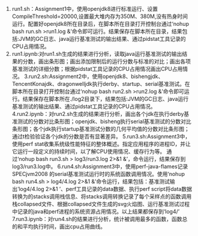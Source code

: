 1. run1.sh：Assignment1中，使用openjdk8进行标准运行、设置CompileThreshold=20000,设置最大堆内存为350M、380M,没有热身时间运行。配置好openjdk8所在目录后，在脚本所在目录打开控制台通过‘nohup bash run.sh >run1.log &’命令即可运行。结果保存在脚本所在目录，结果包括:JVM的GC日志、java运行基准测试的输出结果、通过pidstat工具记录的CPU占用情况。
2. run1.ipynb:对run1.sh生成的结果进行分析，读取java运行基准测试的输出结果的分数，画出条形图；画出添加限制后的运行分数与标准的对比；画出各项基准测试的详细分数；根据pidstat工具记录的CPU占用情况画出CPU占用情况。
3.run2.sh:Assignment2中，使用openjdk8、bishengjdk、TencentKonajdk、dragonwelljdk执行derby、startup、serial基准测试。在脚本所在目录打开控制台通过‘nohup bash run2.sh >run2.log &’命令即可运行。结果保存在脚本所在./log2目录下，结果包括:JVM的GC日志、java运行基准测试的输出结果、通过pidstat工具记录的CPU占用情况。
4.run2.ipynb：对run2.sh生成的结果进行分析，画出各个jdk在执行derby基准测试的分数对比条形图；openjdk、bisheng执行serial基准测试的分数对比条形图；各个jdk执行startup基准测试分数的几何平均值的分数对比条形图；通过t检验验证各个jdk的分数是否有显著差异。
5.run3.sh:Assignment3中，使用perf stat收集系统级性能特征的整体概述。指定应用程序的进程ID，并让它运行一段定义的持续时间，以了解CPU使用情况、缓存行为等。
通过‘nohup bash run3.sh > log3/run3.log 2>&1 &’，命令运行，结果保存到log3/run3.log中。
6.run4.sh:Assignment3中，使用perf-java-flames记录SPECjvm2008 的serial基准测试运行时的系统函数调用情况。使用‘nohup bash run4.sh > log4/4.log 2>&1 &’命令运行，结果包括：基准测试输出’log4/4.log 2>&1 ’、perf工具记录的data数据、执行perf script将data数据转换为的stacks调用栈信息、将stacks调用转换记录了每个采样点的函数调用栈collapsed文件、根据collapsed文件生成的svg火焰图、运行基准测试过程中记录的java和perf进程的系统资源占用情况。以上结果都保存到‘log4/<JavaPid>’
7.run3.ipynb：对run4.sh的结果进行分析，统计被调用最多的函数，函数总的和平均执行时间，画出cpu占用曲线。
